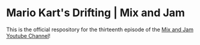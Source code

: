 # Mario Kart's Drifting | Mix and Jam

This is the official respository for the thirteenth episode of the [Mix and Jam Youtube Channel](https://www.youtube.com/c/MixAndJam)!
